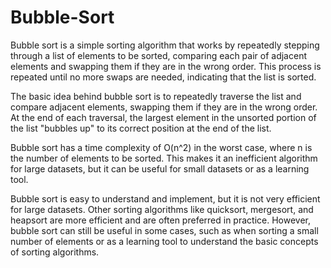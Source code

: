# Bubble-Sort
Bubble sort is a simple sorting algorithm that works by repeatedly stepping through a list of elements to be sorted, comparing each pair of adjacent elements and swapping them if they are in the wrong order. This process is repeated until no more swaps are needed, indicating that the list is sorted.

The basic idea behind bubble sort is to repeatedly traverse the list and compare adjacent elements, swapping them if they are in the wrong order. At the end of each traversal, the largest element in the unsorted portion of the list "bubbles up" to its correct position at the end of the list.

Bubble sort has a time complexity of O(n^2) in the worst case, where n is the number of elements to be sorted. This makes it an inefficient algorithm for large datasets, but it can be useful for small datasets or as a learning tool.

Bubble sort is easy to understand and implement, but it is not very efficient for large datasets. Other sorting algorithms like quicksort, mergesort, and heapsort are more efficient and are often preferred in practice. However, bubble sort can still be useful in some cases, such as when sorting a small number of elements or as a learning tool to understand the basic concepts of sorting algorithms.
